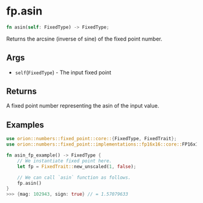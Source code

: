 # fp.asin

```rust
fn asin(self: FixedType) -> FixedType;
```

Returns the  arcsine (inverse of sine) of the fixed point number.

## Args

* `self`(`FixedType`) - The input fixed point

## Returns

A fixed point number representing the asin of the input value.

## Examples

```rust
use orion::numbers::fixed_point::core::{FixedType, FixedTrait};
use orion::numbers::fixed_point::implementations::fp16x16::core::FP16x16Impl;

fn asin_fp_example() -> FixedType {
    // We instantiate fixed point here.
    let fp = FixedTrait::new_unscaled(1, false);

    // We can call `asin` function as follows.
    fp.asin()
}
>>> {mag: 102943, sign: true} // = 1.57079633
``` 

